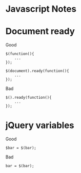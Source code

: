 Javascript Notes
================

# Document ready

Good

    $(function(){
        ...
    });

    $(document).ready(function(){
        ...
    });

Bad

    $().ready(function(){
        ...
    });

# jQuery variables

Good

    $bar = $(bar);

Bad

    bar = $(bar);
